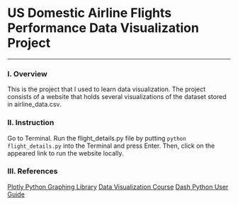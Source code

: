 # US Domestic Airline Flights Performance Data Visualization Project
--------------------------------------------------------------------
### I. Overview

This is the project that I used to learn data visualization. The project consists of a website that holds several visualizations of the dataset stored in airline_data.csv.

### II. Instruction

Go to Terminal. Run the flight_details.py file by putting `python flight_details.py` into the Terminal and press Enter. Then, click on the appeared link to run the website locally.

### III. References

[Plotly Python Graphing Library](https://plotly.com/python/)
[Data Visualization Course](https://www.coursera.org/learn/python-for-data-visualization)
[Dash Python User Guide](https://dash.plotly.com/)